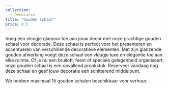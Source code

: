 ```yaml
---
collection:
  - Decoratie
title: "Gouden schaal"
price: 0.5
---
```


Voeg een vleugje glamour toe aan jouw decor met onze prachtige gouden schaal voor decoratie. Deze schaal is perfect voor het presenteren en accentueren van verschillende decoratieve elementen. Met zijn glanzende gouden afwerking voegt deze schaal een vleugje luxe en elegantie toe aan elke ruimte. Of je nu een bruiloft, feest of speciale gelegenheid organiseert, onze gouden schaal is een opvallend pronkstuk. Reserveer vandaag nog deze schaal en geef jouw decoratie een schitterend middelpunt.

We hebben maximaal 15 gouden schalen beschikbaar voor verhuur.
